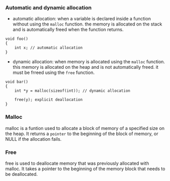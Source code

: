 ### Automatic and dynamic allocation

- automatic allocation: when a variable is declared inside a function without using the `malloc` function. the memory is allocated on the stack and is automatically freed when the function returns.

```
void foo()
{
    int x; // automatic allocation
}
```

- dynamic allocation: when memory is allocated using the `malloc` function. this memory is allocated on the heap and is not automatically freed. it must be frreed using the `free` function.

```
void bar()
{
    int *y = malloc(sizeof(int)); // dynamic allocation

    free(y); explicit deallocation
}
```

### Malloc

malloc is a funtion used to allocate a block of memory of a specified size on the heap. It returns a `pointer` to the beginning of the block of memory, or NULL if the allocation fails.


### Free

free is used to deallocate memory that was previously allocated with malloc. It takes a pointer to the beginning of the memory block that needs to be deallocated.
